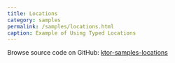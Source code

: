 ```yaml
---
title: Locations
category: samples
permalink: /samples/locations.html
caption: Example of Using Typed Locations
---
```


Browse source code on GitHub: [ktor-samples-locations](https://github.com/ktorio/ktor/tree/master/ktor-samples/ktor-samples-locations)
